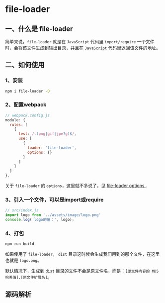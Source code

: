 # file-loader

## 一、什么是 file-loader

简单来说，`file-loader` 就是在 `JavaScript` 代码里 `import/require` 一个文件时，会将该文件生成到输出目录，并且在 `JavaScript` 代码里返回该文件的地址。



## 二、如何使用

### 1、安装

```bash
npm i file-loader -D
```

### 2、配置webpack

```js
// webpack.config.js
module: {
  rules: [
    {
      test: /.(png|gif|jpe?g)$/,
      use: [
        {
          loader: 'file-loader',
          options: {}
        }
      ]
    }
  ]
},
```

关于 `file-loader` 的 `options`，这里就不多说了，见 [file-loader options ](https://v4.webpack.js.org/loaders/file-loader/).

### 3、引入一个文件，可以是import或require

```js
// src/index.js
import logo from '../assets/image/logo.png'
console.log('logo的值：', logo);
```

### 4、打包

```bash
npm run build
```

如果使用了 `file-loader`， `dist` 目录这时候会生成我们用到的那个文件，在这里也就是 `logo.png`。

默认情况下，生成到 `dist` 目录的文件不会是原文件名，而是：`[原文件内容的 MD5 哈希值].[原文件扩展名]`。



## 源码解析


















